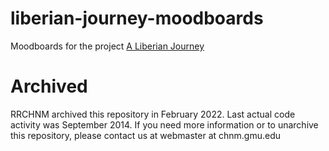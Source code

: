 # liberian-journey-moodboards

Moodboards for the project [A Liberian Journey](https://rrchnm.org/a-liberian-journey/)

# Archived

RRCHNM archived this repository in February 2022. Last actual code activity was September 2014. If you need more information or to unarchive this repository, please contact us at webmaster at chnm.gmu.edu
